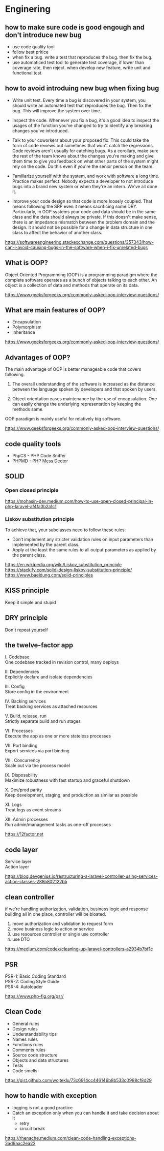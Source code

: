 # Enginering

## how to make sure code is good engough and don't introduce new bug

- use code quality tool
- follow best pritice
- when fix a bug. write a test that reproduces the bug. then fix the bug.
- use automaticed test tool to generate test coverage, if lower than coverage rate, then reject.
when develop new feature, write unit and functional test.

## how to avoid introduing new bug when fixing bug

- Write unit test. Every time a bug is discovered in your system, you should write an automated test that reproduces the bug. Then fix the bug. This will improve the system over time.

- Inspect the code. Whenever you fix a bug, it's a good idea to inspect the usages of the function you've changed to try to identify any breaking changes you've introduced.

- Talk to your coworkers about your proposed fix. This could take the form of code reviews but sometimes that won't catch the regressions. Code reviews aren't usually for catching bugs. As a corollary, make sure the rest of the team knows about the changes you're making and give them time to give you feedback on what other parts of the system might rely on the code. Do this even if you're the senior person on the team.

- Familiarize yourself with the system, and work with software a long time. Practice makes perfect. Nobody expects a developer to not introduce bugs into a brand new system or when they're an intern. We've all done it.

- Improve your code design so that code is more loosely coupled. That means following the SRP even it means sacrificing some DRY. Particularly, in OOP systems your code and data should be in the same class and the data should always be private. If this doesn't make sense, there is an impedance mismatch between the problem domain and the design. It should not be possible for a change in data structure in one class to affect the behavior of another class.

https://softwareengineering.stackexchange.com/questions/357343/how-can-i-avoid-causing-bugs-in-the-software-when-i-fix-unrelated-bugs 

## What is OOP?

Object Oriented Programming (OOP) is a programming paradigm where the complete software operates as a bunch of objects talking to each other. An object is a collection of data and methods that operate on its data.

https://www.geeksforgeeks.org/commonly-asked-oop-interview-questions/

## What are main features of OOP?
- Encapsulation
- Polymorphism
- Inheritance

https://www.geeksforgeeks.org/commonly-asked-oop-interview-questions/

## Advantages of OOP?

The main advantage of OOP is better manageable code that covers following.

1) The overall understanding of the software is increased as the distance between the language spoken by developers and that spoken by users.

2) Object orientation eases maintenance by the use of encapsulation.   One can easily change the underlying representation by keeping the methods same.

OOP paradigm is mainly useful for relatively big software.

https://www.geeksforgeeks.org/commonly-asked-oop-interview-questions/

## code quality tools

- PhpCS - PHP Code Sniffer
- PHPMD - PHP Mess Dector

## SOLID 

### Open closed principle

https://mohasin-dev.medium.com/how-to-use-open-closed-principal-in-php-laravel-af4fa3b2a1c1

### Liskov substitution principle 

To achieve that, your subclasses need to follow these rules: 
* Don’t implement any stricter validation rules on input parameters than implemented by the parent class. 
* Apply at the least the same rules to all output parameters as applied by the parent class. 

https://en.wikipedia.org/wiki/Liskov_substitution_principle  
https://stackify.com/solid-design-liskov-substitution-principle/  
https://www.baeldung.com/solid-principles  
   
## KISS principle 

Keep it simple and stupid

## DRY principle

Don't repeat yourself

## the twelve-factor app

I. Codebase  
One codebase tracked in revision control, many deploys

II. Dependencies  
Explicitly declare and isolate dependencies

III. Config  
Store config in the environment

IV. Backing services  
Treat backing services as attached resources

V. Build, release, run  
Strictly separate build and run stages

VI. Processes  
Execute the app as one or more stateless processes

VII. Port binding  
Export services via port binding

VIII. Concurrency  
Scale out via the process model

IX. Disposability  
Maximize robustness with fast startup and graceful shutdown

X. Dev/prod parity  
Keep development, staging, and production as similar as possible

XI. Logs  
Treat logs as event streams

XII. Admin processes  
Run admin/management tasks as one-off processes

https://12factor.net

## code layer

Service layer    
Action layer  

https://blog.devgenius.io/restructuring-a-laravel-controller-using-services-action-classes-288b802122b5

## clean controller

if we’re handling authorization, validation, business logic and response building all in one place, controller will be bloated.

1. move authorization and validation to request form
2. move business logic to action or service
3. use resources controller or single use controller
4. use DTO

https://medium.com/codex/cleaning-up-laravel-controllers-a2934b7bf1c

## PSR

PSR-1: Basic Coding Standard  
PSR-2: Coding Style Guide  
PSR-4: Autoloader  

https://www.php-fig.org/psr/  

## Clean Code

- General rules
- Design rules
- Understandability tips
- Names rules
- Functions rules
- Comments rules
- Source code structure
- Objects and data structures
- Tests
- Code smells

https://gist.github.com/wojteklu/73c6914cc446146b8b533c0988cf8d29  

## how to handle with exception

- logging is not a good practice 
- Catch an exception only when you can handle it and take decision about it
  - retry
  - circuit break

https://rhenache.medium.com/clean-code-handling-exceptions-3ad9aac2ea22
